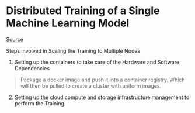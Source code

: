 # Distributed Training of a Single Machine Learning Model

[Source](https://master.d2j834wqg8s4j0.amplifyapp.com/intro.html)

Steps involved in Scaling the Training to Multiple Nodes

1. Setting up the containers to take care of the Hardware and Software Dependencies
  > Package a docker image and push it into a container registry. Which will then be pulled to create a cluster with uniform images.
2. Setting up the cloud compute and storage infrastructure management to perform the Training.


